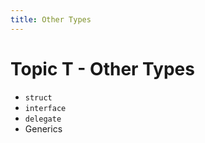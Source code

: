 ```yaml
---
title: Other Types
---
```

# Topic T - Other Types

- `struct`
- `interface`
- `delegate`
- Generics
